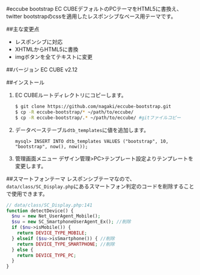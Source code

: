 #eccube bootstrap
EC CUBEデフォルトのPCテーマをHTML5に書換え、twitter bootstrapのcssを適用したレスポンシブなベース用テーマです。

##主な変更点
* レスポンシブに対応
* XHTMLからHTML5に書換
* imgボタンを全てテキストに変更

##バージョン
EC CUBE v2.12

##インストール
1. EC CUBEルートディレクトリにコピーします。

    ```bash
    $ git clone https://github.com/nagaki/eccube-bootstrap.git
    $ cp -R eccube-bootstrap/* ~/path/to/eccube/
    $ cp -R eccube-bootstrap/.* ~/path/to/eccube/ #gitファイルコピー
    ```
2. データベーステーブル`dtb_templates`に値を追加します。

    ```mysql
    mysql> INSERT INTO dtb_templates VALUES ("bootstrap", 10, "bootstrap", now(), now());
    ```

3. 管理画面メニュー デザイン管理>PC>テンプレート設定よりテンプレートを変更します。

##スマートフォンテーマ
レスポンシブテーマなので、`data/class/SC_Display.php`にあるスマートフォン判定のコードを削除することで使用できます。

```php
// data/class/SC_Display.php:141
function detectDevice() {
  $nu = new Net_UserAgent_Mobile();
  $su = new SC_SmartphoneUserAgent_Ex(); //削除
  if ($nu->isMobile()) {
    return DEVICE_TYPE_MOBILE;
  } elseif ($su->isSmartphone()) { //削除
    return DEVICE_TYPE_SMARTPHONE; //削除
  } else {
    return DEVICE_TYPE_PC;
  }
}
```
